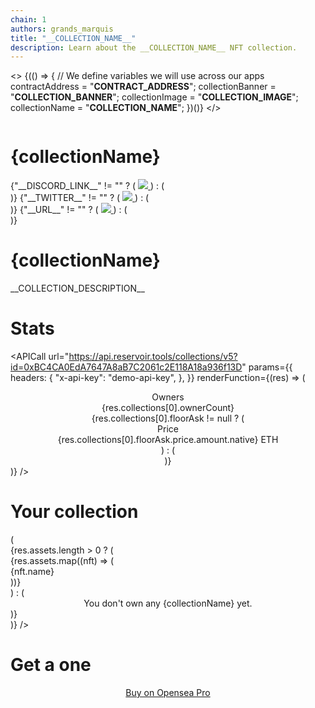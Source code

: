 ```yaml
---
chain: 1
authors: grands_marquis
title: "__COLLECTION_NAME__"
description: Learn about the __COLLECTION_NAME__ NFT collection.
---
```


<!-- If the data are missing, make sure you filled all the informations of your collection on OpenSea -->

<>
  {(() => {
    // We define variables we will use across our apps
    contractAddress = "__CONTRACT_ADDRESS__";
    collectionBanner = "__COLLECTION_BANNER__";
    collectionImage = "__COLLECTION_IMAGE__";
    collectionName = "__COLLECTION_NAME__";
  })()}
</>

<!-- Header -->

<div>
  <div>
    <img
      className="h-32 m-0 w-full object-cover lg:h-48"
      src={collectionBanner}
      alt=""
    />
  </div>
  <div className="mx-auto max-w-5xl px-4 sm:px-6 lg:px-8">
    <div className="-mt-12 sm:-mt-16 sm:flex sm:items-end sm:space-x-5">
      <div className="flex">
        <img
          className="h-24 w-24 m-0 p-0 rounded-full  sm:h-32 sm:w-32"
          src={collectionImage}
          alt=""
        />
      </div>
      <div className="mt-6 sm:flex sm:min-w-0 sm:flex-1 sm:items-center sm:justify-end sm:space-x-6 sm:pb-1">
        <div className="mt-6 min-w-0 flex-1 sm:hidden md:block">
          <h1 className="truncate text-2xl font-bold    ">{collectionName}</h1>
        </div>
        <div className="mt-6 flex flex-col justify-stretch space-y-3 sm:flex-row sm:space-x-4 sm:space-y-0">
          {"__DISCORD_LINK__" != "" ? (
            <a href="__DISCORD_LINK__" className="inline-flex ">
              <img
                class="w-6 h-6"
                src="https://static-00.iconduck.com/assets.00/discord-icon-2048x2048-kva2hfax.png"
              />
            </a>
          ) : (
            <div></div>
          )}
          {"__TWITTER__" != "" ? (
            <a href="https://twitter.com/__TWITTER__" className="inline-flex ">
              <img
                class="w-6 h-6"
                src="https://static-00.iconduck.com/assets.00/twitter-icon-512x512-7o66iwws.png"
              />
            </a>
          ) : (
            <div></div>
          )}
          {"__URL__" != "" ? (
            <a href="__URL__" className="inline-flex ">
              <img
                class="w-6 h-6"
                src="https://static-00.iconduck.com/assets.00/link-circle-icon-512x512-ybphzgij.png"
              />
            </a>
          ) : (
            <div></div>
          )}
        </div>
      </div>
    </div>
    <div className="mt-6 hidden min-w-0 flex-1 sm:block md:hidden">
      <h1 className="truncate text-2xl font-bold text-gray-900">
        {collectionName}
      </h1>
    </div>
  </div>
</div>
<div class="p-5">
<p >__COLLECTION_DESCRIPTION__</p>

<!-- Stats -->

# Stats

<APICall
  url="https://api.reservoir.tools/collections/v5?id=0xBC4CA0EdA7647A8aB7C2061c2E118A18a936f13D"
  params={{
    headers: {
      "x-api-key": "demo-api-key",
    },
  }}
  renderFunction={(res) => (
    <center class="mb-5">
      <div className="stats shadow">
        <div className="stat">
          <div className="stat-title">Owners</div>
          <div className="stat-value text-primary">
            {res.collections[0].ownerCount}
          </div>
        </div>
        {res.collections[0].floorAsk != null ? (
          <div className="stat">
            <div className="stat-title">Price</div>
            <div className="stat-value text-primary">
              {res.collections[0].floorAsk.price.amount.native} ETH
            </div>
          </div>
        ) : (
          <div></div>
        )}
      </div>
    </center>
  )}
/>

<!-- User's NFTs -->

# Your collection

<!-- We need the user to be connected to retrieve his assets -->

<PleaseConnect>
  <APICall
    url={
      "https://api.opensea.io/api/v1/assets/?owner=" +
      userAddress +
      "&asset_contract_address=__CONTRACT_ADDRESS__"
    }
    params={{
      headers: {
        "x-api-key": "e4e7b08f1807492e91301de85728ce2e",
      },
    }}
    renderFunction={(res) => (
      <div class="mb-4">
        {res.assets.length > 0 ? (
          <div class="mx-auto mb-2 grid max-w-2xl grid-cols-1 gap-x-8 gap-y-8 sm:grid-cols-3 lg:mx-0 lg:max-w-none lg:grid-cols-4">
            {res.assets.map((nft) => (
              <div
                key={nft.id}
                class="col-span-1 flex flex-col divide-y divide-gray-200 rounded-lg bg-white text-center shadow"
              >
                <img
                  className="m-0 p-0 aspect-[3/2] w-full rounded-2xl object-cover"
                  src={nft.image_url}
                  alt=""
                />
                <div>{nft.name}</div>
              </div>
            ))}
          </div>
        ) : (
          <center>
            <div>You don't own any {collectionName} yet.</div>
          </center>
        )}
      </div>
    )}
  />
</PleaseConnect>

# Get a one

<center>
  <ReservoirSweep
    collectionAddress="__CONTRACT_ADDRESS__"
    buttonText="Buy on Reservoir"
  />
  <div class="mt-2">
    <a
      target="_blank"
      class="btn btn-outline btn-primary"
      href="https://pro.opensea.io/collection/__COLLECTION_SLUG__"
    >
      Buy on Opensea Pro
    </a>
  </div>
</center>
</div>
